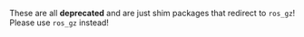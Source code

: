 These are all **deprecated** and are just shim packages that redirect to `ros_gz`!
Please use `ros_gz` instead!
